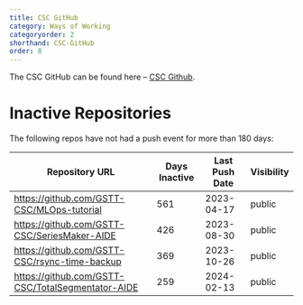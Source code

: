 ```yaml
---
title: CSC GitHub
category: Ways of Working
categoryorder: 2
shorthand: CSC-GitHub
order: 8
---
```


The CSC GitHub can be found here – <a href="https://github.com/GSTT-CSC/">CSC Github</a>.

# Inactive Repositories

The following repos have not had a push event for more than 180 days:

| Repository URL | Days Inactive | Last Push Date | Visibility |
| --- | --- | --- | --- |
| https://github.com/GSTT-CSC/MLOps-tutorial | 561 | 2023-04-17 | public |
| https://github.com/GSTT-CSC/SeriesMaker-AIDE | 426 | 2023-08-30 | public |
| https://github.com/GSTT-CSC/rsync-time-backup | 369 | 2023-10-26 | public |
| https://github.com/GSTT-CSC/TotalSegmentator-AIDE | 259 | 2024-02-13 | public |
